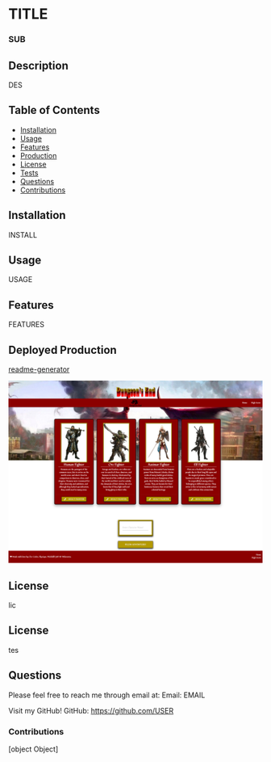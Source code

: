 
  # TITLE
  
  ### SUB
  

  ## Description
  DES

  ## Table of Contents
  * [Installation](#installation)
  * [Usage](#usage)
  * [Features](#features)
  * [Production](#production)
  * [License](#license)
  * [Tests](#tests)
  * [Questions](#questions)
  * [Contributions](#contributions)
  
  ## Installation
  INSTALL

  ## Usage
  USAGE

  
  ## Features
  FEATURES
  

  
  ## Deployed Production
  [readme-generator](https://undefined.github.io/readme-generator/)
  
  
  [![undefined](utils/images/screenshot.png)](https://undefined.github.io/undefined/)
  

  ## License
  lic

  
  ## License
  tes
  

  ## Questions
  Please feel free to reach me through email at:
  Email: EMAIL

  Visit my GitHub!
  GitHub: https://github.com/USER

  
  ### Contributions
  [object Object]
  
